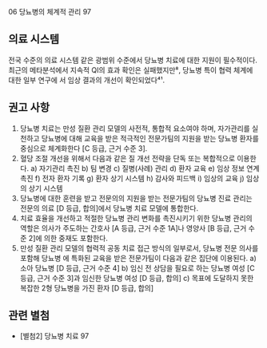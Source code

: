 06 당뇨병의 체계적 관리 97

## 의료 시스템

전국 수준의 의료 시스템 같은 광범위 수준에서 당뇨병 치료에 대한 지원이 필수적이다. 최근의 메타분석에서 지속적 QI의 효과 확인은 실패했지만⁸, 당뇨병 특이 협력 체계에 대한 일부 연구에 서 임상 결과의 개선이 확인되었다⁴¹.

## 권고 사항

1.  당뇨병 치료는 만성 질환 관리 모델의 사전적, 통합적 요소여야 하며, 자가관리를 실천하고 당뇨병에 대해 교육을 받은 적극적인 전문가팀의 지원을 받는 당뇨병 환자를 중심으로 체계화한다 [C 등급, 근거 수준 3].
2.  혈당 조절 개선을 위해서 다음과 같은 질 개선 전략을 단독 또는 복합적으로 이용한다.
    a) 자기관리 촉진
    b) 팀 변경
    c) 질병(사례) 관리
    d) 환자 교육
    e) 임상 정보 연계 촉진
    f) 전자 환자 기록
    g) 환자 상기 시스템
    h) 감사와 피드백
    i) 임상의 교육
    j) 임상의 상기 시스템
3.  당뇨병에 대한 훈련을 받고 전문의의 지원을 받는 전문가팀의 당뇨병 진료 관리는 전문의 의료 [D 등급, 합의]에서 당뇨병 치료 모델에 통합한다.
4.  치료 효율을 개선하고 적절한 당뇨병 관리 변화를 촉진시키기 위한 당뇨병 관리의 역할은 의사가 주도하는 간호사 [A 등급, 근거 수준 1A]나 영양사 [B 등급, 근거 수준 2]에 의한 중재도 포함한다.
5.  만성 질환 관리 모델의 협력적 공동 치료 접근 방식의 일부로서, 당뇨병 전문 의사를 포함해 당뇨병 에 특화된 교육을 받은 전문가팀이 다음과 같은 집단에 이용된다.
    a) 소아 당뇨병 [D 등급, 근거 수준 4]
    b) 임신 전 상담을 필요로 하는 당뇨병 여성 [C 등급, 근거 수준 3]과 임신한 당뇨병 여성 [D 등급, 합의]
    c) 목표에 도달하지 못한 복잡한 2형 당뇨병을 가진 환자 [D 등급, 합의]

## 관련 별첨

- [별첨2] 당뇨병 치료
<PAGE>97